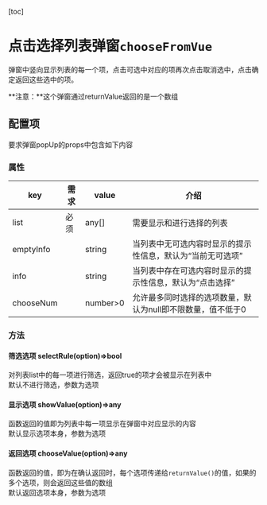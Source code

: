 [toc]

# 点击选择列表弹窗`chooseFromVue`

弹窗中竖向显示列表的每一个项，点击可选中对应的项再次点击取消选中，点击确定返回这些选中的项。

**注意：**这个弹窗通过returnValue返回的是一个数组

## 配置项

要求弹窗popUp的props中包含如下内容

### 属性

| key       | 需求 | value    | 介绍                                                        |
| --------- | ---- | -------- | ----------------------------------------------------------- |
| list      | 必须 | any[]    | 需要显示和进行选择的列表                                    |
| emptyInfo |      | string   | 当列表中无可选内容时显示的提示性信息，默认为“当前无可选项”  |
| info      |      | string   | 当列表中存在可选内容时显示的提示性信息，默认为“点击选择”    |
| chooseNum |      | number>0 | 允许最多同时选择的选项数量，默认为null即不限数量，值不低于0 |

### 方法

#### 筛选选项 selectRule(option)=>bool

对列表list中的每一项进行筛选，返回true的项才会被显示在列表中  
默认不进行筛选，参数为选项

#### 显示选项 showValue(option)=>any

函数返回的值即为列表中每一项显示在弹窗中对应显示的内容  
默认显示选项本身，参数为选项

#### 返回选项 chooseValue(option)=>any

函数返回的值，即为在确认返回时，每个选项传递给`returnValue()`的值，如果的多个选项，则会返回这些值的数组  
默认返回选项本身，参数为选项
